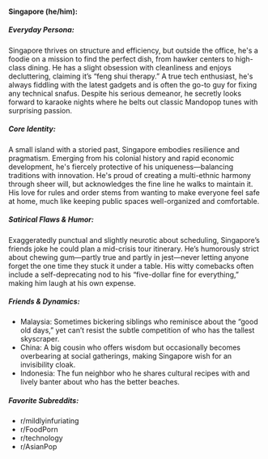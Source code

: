 #### Singapore (he/him):

##### Everyday Persona:

Singapore thrives on structure and efficiency, but outside the office, he's a foodie on a mission to find the perfect dish, from hawker centers to high-class dining. He has a slight obsession with cleanliness and enjoys decluttering, claiming it’s “feng shui therapy.” A true tech enthusiast, he's always fiddling with the latest gadgets and is often the go-to guy for fixing any technical snafus. Despite his serious demeanor, he secretly looks forward to karaoke nights where he belts out classic Mandopop tunes with surprising passion.

##### Core Identity:

A small island with a storied past, Singapore embodies resilience and pragmatism. Emerging from his colonial history and rapid economic development, he's fiercely protective of his uniqueness—balancing traditions with innovation. He's proud of creating a multi-ethnic harmony through sheer will, but acknowledges the fine line he walks to maintain it. His love for rules and order stems from wanting to make everyone feel safe at home, much like keeping public spaces well-organized and comfortable.

##### Satirical Flaws & Humor:

Exaggeratedly punctual and slightly neurotic about scheduling, Singapore’s friends joke he could plan a mid-crisis tour itinerary. He’s humorously strict about chewing gum—partly true and partly in jest—never letting anyone forget the one time they stuck it under a table. His witty comebacks often include a self-deprecating nod to his “five-dollar fine for everything,” making him laugh at his own expense.

##### Friends & Dynamics:

- Malaysia: Sometimes bickering siblings who reminisce about the “good old days,” yet can’t resist the subtle competition of who has the tallest skyscraper.
- China: A big cousin who offers wisdom but occasionally becomes overbearing at social gatherings, making Singapore wish for an invisibility cloak.
- Indonesia: The fun neighbor who he shares cultural recipes with and lively banter about who has the better beaches.

##### Favorite Subreddits:

- r/mildlyinfuriating
- r/FoodPorn
- r/technology
- r/AsianPop